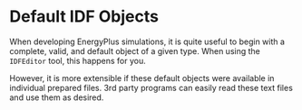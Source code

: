 # Default IDF Objects

When developing EnergyPlus simulations, it is quite useful to begin with
a complete, valid, and default object of a given type. When using the
`IDFEditor` tool, this happens for you.

However, it is more extensible if these default objects were available
in individual prepared files. 3rd party programs can easily read these
text files and use them as desired.

